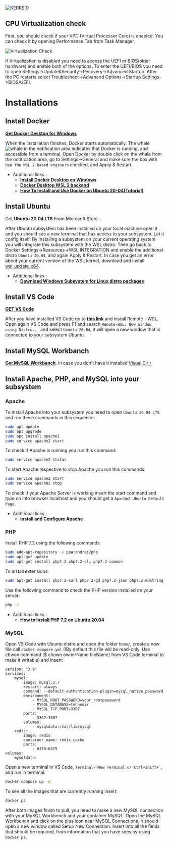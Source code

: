 ![KERRSID](https://www.girzsebastian.com/kerrsid/kerrsid_logo-long.png)
## CPU Virtualization check
First, you should check if your VPC (Virtual Processor Core) is enabled. You can check it by opening Performance Tab from Task Manager.

![Virtualization Check](https://i.stack.imgur.com/GkDPe.jpg)

If Virtualization is disabled you need to access the UEFI or BIOS(older hardware) and enable both of the options.
To enter the UEFI/BIOS you need to open Settings->Update&Security->Recovery->Advanced Startup. After the PC restarts select Troubleshoot->Advanced Options->Startup Settings->BIOS/UEFI.


# Installations
## Install Docker
**[Get Docker Desktop for Windows](https://desktop.docker.com/win/stable/Docker%20Desktop%20Installer.exe)**

When the installation finishes, Docker starts automatically. The whale ![whale](https://d1q6f0aelx0por.cloudfront.net/icons/whale-x-win.png) in the notification area indicates that Docker is running, and accessible from a terminal. Open Docker by double click on the whale from the notification area, go to Settings->General and make sure the box with ``` Use the WSL 2 based engine``` is checked, and Apply & Restart.
  - Additional links : 
    -  **[Install Docker Desktop on Windows](https://docs.docker.com/docker-for-windows/install/)** 
    -  **[Docker Desktop WSL 2 backend](https://docs.docker.com/docker-for-windows/wsl/)**
    -  **[How To Install and Use Docker on Ubuntu 20-04(Tutorial)](https://www.digitalocean.com/community/tutorials/how-to-install-and-use-docker-on-ubuntu-20-04)**


## Install Ubuntu
Get **Ubuntu 20.04 LTS** From Microsoft Store 

After Ubuntu subsystem has been installed on your local machine open it and you should see a new terminal that has access to your subsystem. Let it config itself.
By installing a subsystem on your current operating system you will integrate this subsystem with the WSL distro. Then go back to Docker Settings->Resources->WSL INTEGRATION and enable the additional distro ```Ubuntu-20.04```, and again Apply & Restart. In case you get an error about your current version of the WSL kernel,  download and install [wsl_update_x64](https://wslstorestorage.blob.core.windows.net/wslblob/wsl_update_x64.msi).

  - Additional links : 
    -  **[Download Windows Subsystem for Linux distro packages](https://docs.microsoft.com/en-us/windows/wsl/install-manual)** 

## Install VS Code
**[GET VS Code](https://code.visualstudio.com/sha/download?build=stable&os=win32-x64-user)**

After you have installed VS Code go to **[this link](https://marketplace.visualstudio.com/items?itemName=ms-vscode-remote.remote-wsl)** and install Remote - WSL. Open again VS Code and press F1 and search ```Remote-WSL: New Window using Distro...``` and select ```Ubuntu-20.04```, it will open a new window that is connected to your subsystem Ubuntu.

## Install MySQL Workbanch
**[Get MySQL Workbanch](https://dev.mysql.com/get/Downloads/MySQLGUITools/mysql-workbench-community-8.0.23-winx64.msi)**.
In case you don't have it installed [Visual C++](https://aka.ms/vs/16/release/vc_redist.x64.exe)


## Install Apache, PHP, and MySQL into your subsystem
### Apache
To install Apache into your subsystem you need to open ```Ubuntu 20.04 LTS``` and run these commands in this sequence:
```sh
sudo apt update
sudo apt upgrade
sudo apt install apache2
sudo service apache2 start
```
To check if Apache is running you run this command:
```sh
sudo service apache2 status
```
To start Apache respective to stop Apache you run this commands:
```sh
sudo service apache2 start
sudo service apache2 stop
```
To check if your Apache Server is working insert the start command and type on into browser localhost and you should get a ```Apache2 Ubuntu Default Page```.

  - Additional links : 
    -  **[Install and Configure Apache](https://ubuntu.com/tutorials/install-and-configure-apache#1-overview)** 

### PHP
Install PHP 7.2 using the following commands:

```sh
sudo add-apt-repository -y ppa:ondrej/php
sudo apt-get update
sudo apt-get install php7.2 php7.2-cli php7.2-common
```
To install extensions:
```sh
sudo apt-get install php7.2-curl php7.2-gd php7.2-json php7.2-mbstring php7.2-intl php7.2-mysql php7.2-xml php7.2-zip php7.2-dev
```
Use the following command to check the PHP version installed on your server:
```sh
php -v
```
  - Additional links : 
    -  **[How to Install PHP 7.2 on Ubuntu 20.04](https://www.rosehosting.com/blog/how-to-install-php-7-2-on-ubuntu-16-04/)** 

### MySQL
Open VS Code with Ubuntu distro and open the folder ```home/```, create a new file call ```docker-compose.yml``` 
(!By default this file will be read-only. Use chwon command [$ chown ownerName fileName] from VS Code terminal to make it writable) 
and insert:
```docker
version: "3.9"
services:
    mysql:
        image: mysql:5.7
        restart: always
        command: --default-authentication-plugin=mysql_native_password
        environment:
            - MYSQL_ROOT_PASSWORD=your_rootpassword
            - MYSQL_DATABASE=tehnomir
            - MYSQL_TCP_PORT=3307
        ports:
            - 3307:3307
        volumes:
            - mysqldata:/var/lib/mysql
    redis:
        image: redis
        container_name: redis_cache
        ports:
            - 6379:6379    
volumes:
    mysqldata:
```
Open a new terminal in VS Code, ``` Terminal->New Terminal or Ctrl+Shift+` ```, and run in terminal:
```sh
docker-compose up -d
```
To see all the images that are currently running insert:
```sh
docker ps
```
After both images finish to pull, you need to make a new MySQL connection with your MySQL Workbench and your container MySQL. Open the MySQL Workbench and click on the plus icon near MySQL Connections, it should open a new window called Setup New Connection. Insert into all the fields that should be required, from information that you have sees by using ```docker ps```.
